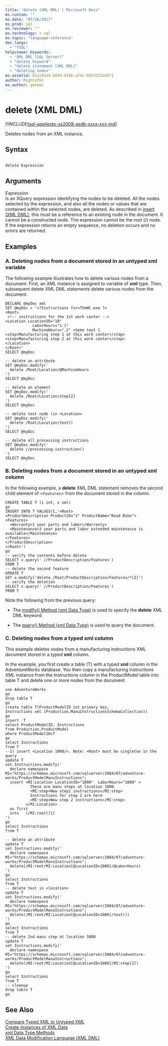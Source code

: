 ```yaml
---
title: "delete (XML DML) | Microsoft Docs"
ms.custom: ""
ms.date: "07/26/2017"
ms.prod: sql
ms.reviewer: ""
ms.technology: t-sql
ms.topic: "language-reference"
dev_langs: 
  - "TSQL"
helpviewer_keywords: 
  - "XML DML [SQL Server]"
  - "delete keyword"
  - "delete statement [XML DML]"
  - "deleting nodes"
ms.assetid: b22c93a4-b84d-4356-af4c-6013322a4b71
author: MightyPen
ms.author: genemi
---
```

# delete (XML DML)
[!INCLUDE[tsql-appliesto-ss2008-asdb-xxxx-xxx-md](../../includes/tsql-appliesto-ss2008-asdb-xxxx-xxx-md.md)]

  Deletes nodes from an XML instance.  
  
## Syntax  
  
```  
  
delete Expression  
```  
  
## Arguments  
 *Expression*  
 Is an XQuery expression identifying the nodes to be deleted. All the nodes selected by the expression, and also all the nodes or values that are contained within the selected nodes, are deleted. As described in [insert (XML DML)](../../t-sql/xml/insert-xml-dml.md), this must be a reference to an existing node in the document. It cannot be a constructed node. The expression cannot be the root (/) node. If the expression returns an empty sequence, no deletion occurs and no errors are returned.  
  
## Examples  
  
### A. Deleting nodes from a document stored in an untyped xml variable  
 The following example illustrates how to delete various nodes from a document. First, an XML instance is assigned to variable of **xml** type. Then, subsequent delete XML DML statements delete various nodes from the document.  
  
```  
DECLARE @myDoc xml  
SET @myDoc = '<?Instructions for=TheWC.exe ?>   
<Root>  
 <!-- instructions for the 1st work center -->  
<Location LocationID="10"   
            LaborHours="1.1"  
            MachineHours=".2" >Some text 1  
<step>Manufacturing step 1 at this work center</step>  
<step>Manufacturing step 2 at this work center</step>  
</Location>  
</Root>'  
SELECT @myDoc  
  
-- delete an attribute  
SET @myDoc.modify('  
  delete /Root/Location/@MachineHours  
')  
SELECT @myDoc  
  
-- delete an element  
SET @myDoc.modify('  
  delete /Root/Location/step[2]  
')  
SELECT @myDoc  
  
-- delete text node (in <Location>  
SET @myDoc.modify('  
  delete /Root/Location/text()  
')  
SELECT @myDoc  
  
-- delete all processing instructions  
SET @myDoc.modify('  
  delete //processing-instruction()  
')  
SELECT @myDoc  
```  
  
### B. Deleting nodes from a document stored in an untyped xml column  
 In the following example, a **delete** XML DML statement removes the second child element of <`Features`> from the document stored in the column.  
  
```  
CREATE TABLE T (i int, x xml)  
go  
INSERT INTO T VALUES(1,'<Root>  
<ProductDescription ProductID="1" ProductName="Road Bike">  
<Features>  
  <Warranty>1 year parts and labor</Warranty>  
  <Maintenance>3 year parts and labor extended maintenance is available</Maintenance>  
</Features>  
</ProductDescription>  
</Root>')  
go  
-- verify the contents before delete  
SELECT x.query(' //ProductDescription/Features')  
FROM T  
-- delete the second feature  
UPDATE T  
SET x.modify('delete /Root/ProductDescription/Features/*[2]')  
-- verify the deletion  
SELECT x.query(' //ProductDescription/Features')  
FROM T  
```  
  
 Note the following from the previous query:  
  
-   The [modify() Method (xml Data Type)](../../t-sql/xml/modify-method-xml-data-type.md) is used to specify the **delete** XML DML keyword.  
  
-   The [query() Method (xml Data Type)](../../t-sql/xml/query-method-xml-data-type.md) is used to query the document.  
  
### C. Deleting nodes from a typed xml column  
 This example deletes nodes from a manufacturing instructions XML document stored in a typed **xml** column.  
  
 In the example, you first create a table (T) with a typed **xml** column in the AdventureWorks database. You then copy a manufacturing instructions XML instance from the Instructions column in the ProductModel table into table T and delete one or more nodes from the document.  
  
```  
use AdventureWorks  
go  
drop table T  
go  
create table T(ProductModelID int primary key,   
Instructions xml (Production.ManuInstructionsSchemaCollection))  
go  
insert  T   
select ProductModelID, Instructions  
from Production.ProductModel  
where ProductModelID=7  
go  
select Instructions  
from T  
--1) insert <Location 1000/>. Note: <Root> must be singleton in the query  
update T  
set Instructions.modify('  
  declare namespace MI="https://schemas.microsoft.com/sqlserver/2004/07/adventure-works/ProductModelManuInstructions";  
  insert <MI:Location LocationID="1000"  LaborHours="1000" >  
           These are manu steps at location 1000.   
           <MI:step>New step1 instructions</MI:step>  
           Instructions for step 2 are here  
           <MI:step>New step 2 instructions</MI:step>  
         </MI:Location>  
  as first  
  into   (/MI:root)[1]  
')  
go  
select Instructions  
from T  
  
-- delete an attribute  
update T  
set Instructions.modify('  
  declare namespace MI="https://schemas.microsoft.com/sqlserver/2004/07/adventure-works/ProductModelManuInstructions";  
  delete(/MI:root/MI:Location[@LocationID=1000]/@LaborHours)   
')  
go  
select Instructions  
from T  
-- delete text in <location>  
update T  
set Instructions.modify('  
  declare namespace MI="https://schemas.microsoft.com/sqlserver/2004/07/adventure-works/ProductModelManuInstructions";  
  delete(/MI:root/MI:Location[@LocationID=1000]/text())   
')  
go  
select Instructions  
from T  
-- delete 2nd manu step at location 1000  
update T  
set Instructions.modify('  
  declare namespace MI="https://schemas.microsoft.com/sqlserver/2004/07/adventure-works/ProductModelManuInstructions";  
  delete(/MI:root/MI:Location[@LocationID=1000]/MI:step[2])   
')  
go  
select Instructions  
from T  
-- cleanup  
drop table T  
go  
```  
  
## See Also  
 [Compare Typed XML to Untyped XML](../../relational-databases/xml/compare-typed-xml-to-untyped-xml.md)   
 [Create Instances of XML Data](../../relational-databases/xml/create-instances-of-xml-data.md)   
 [xml Data Type Methods](../../t-sql/xml/xml-data-type-methods.md)   
 [XML Data Modification Language &#40;XML DML&#41;](../../t-sql/xml/xml-data-modification-language-xml-dml.md)  
  
  
